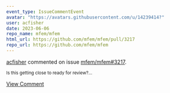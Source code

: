 ```yaml
---
event_type: IssueCommentEvent
avatar: "https://avatars.githubusercontent.com/u/14239414?"
user: acfisher
date: 2023-06-06
repo_name: mfem/mfem
html_url: https://github.com/mfem/mfem/pull/3217
repo_url: https://github.com/mfem/mfem
---
```


<a href='https://github.com/acfisher' target='_blank'>acfisher</a> commented on issue <a href='https://github.com/mfem/mfem/pull/3217' target='_blank'>mfem/mfem#3217</a>.

<small>Is this getting close to ready for review?...</small>

<a href='https://github.com/mfem/mfem/pull/3217' target='_blank'>View Comment</a>